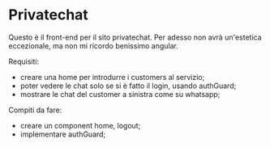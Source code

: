 # Privatechat

Questo è il front-end per il sito privatechat. 
Per adesso non avrà un'estetica eccezionale, ma non mi ricordo benissimo angular.

Requisiti:
- creare una home per introdurre i customers al servizio;
- poter vedere le chat solo se si è fatto il login, usando authGuard;
- mostrare le chat del customer a sinistra come su whatsapp;

Compiti da fare:
- creare un component home, logout;
- implementare authGuard;


